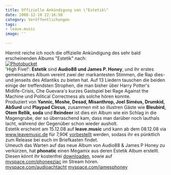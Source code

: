 ```yaml
---
title: Offizielle Ankündigung von \"Estetik\"
date: 2008-12-10 22:16:58
category: Veröffentlichungen
tags:
- leave.music
image: ''

---
```


Hiermit reiche ich noch die offizielle Ankündigung des sehr bald erscheinenden Albums "Estetik" nach:  
[![Photobucket](http://i98.photobucket.com/albums/l262/MA5C/estetik_sticker_web.jpg)](http://www.leavemusic.de/live/leavemusic/index.php?content=12&artikel_id=59&menu_left_kind=0)  
'High Five!': **Estetik** sind **Audio88 und James P. Honey**, und ihr erstes gemeinsames Album vereint zwei der markantesten Stimmen, die Rap dies- und jenseits des Atlantiks zu bieten hat. Auf 13 Liedern tauschen die beiden einige der treffendsten Strophen, die man bisher über Harry Potter's Midlife-Crisis, Che Guevara's kurzes Gastspiel bei Rage Against the Machine und Political Correctness als solche hören konnte.   
Produziert von **Yannic, Moshe, Desad, Misanthrop, Joel Siméus, Drumkid, AbSurd** und **Playpad Circus**, zusammen mit so illustren Gäste wie **Bleubird, Otem Rellik, soda** und **Reindeer** ist dies ein Album wie ein Schlag in die Magengrube, der so überraschend kam, dass man darüber noch lauthals lacht, während der Gegenüber schon wieder ausholt.  
Estetik erscheint am 15.12.08 auf **leave.music** und kann ab dem 08.12.08 via www.leavemusic.de für 7,90€ [vorbestellt](http://www.leavemusic.de/live/leavemusic/index.php?content=153) werden, sodass ihr es pünktlich zum Release bei euch im Briefkasten findet.  
Umeuch das Warten auf das neue Album von Audio88 & James P Honey zu verkürzen, hat **phonatic** einen Megamix aus deren Estetik Album erstellt. Diesen könnt ihr kostenfrei [downloaden](http://www.leavemusic.de/live/leavemusic/scripts/download_internal.php?file_id=53), sowie auf [myspace.com/phoneeziac](http://www.myspace.com/phoneeziac) im Stream hören.  
[myspace.com/audioachtacht](http://www.myspace.com/audioachtacht)
[myspace.com/jamesphoney](http://www.myspace.com/jamesphoney)
